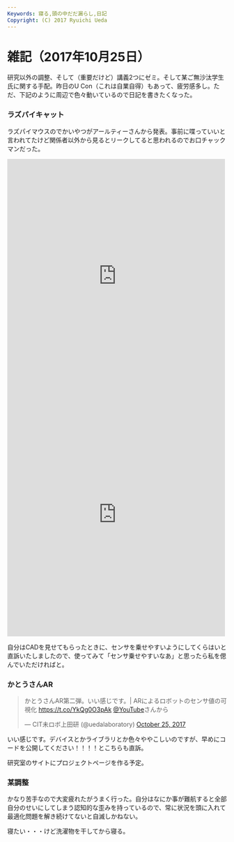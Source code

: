 ```yaml
---
Keywords: 寝る,頭の中だだ漏らし,日記
Copyright: (C) 2017 Ryuichi Ueda
---
```


# 雑記（2017年10月25日）

研究以外の調整、そして（重要だけど）講義2つにゼミ。そして某ご無沙汰学生氏に関する手配。昨日のU Con（これは自業自得）もあって、疲労感多し。ただ、下記のように周辺で色々動いているので日記を書きたくなった。

### ラズパイキャット

ラズパイマウスのでかいやつがアールティーさんから発表。事前に喋っていいと言われてたけど関係者以外から見るとリークしてると思われるのでお口チャックマンだった。

<div>
<iframe src="https://www.facebook.com/plugins/post.php?href=https%3A%2F%2Fwww.facebook.com%2FRaspberryPiMouse%2Fposts%2F1704571092900305&width=500" width="500" height="535" style="border:none;overflow:hidden" scrolling="no" frameborder="0" allowTransparency="true"></iframe>

<iframe src="https://www.facebook.com/plugins/post.php?href=https%3A%2F%2Fwww.facebook.com%2Fyuki.nakagawa.75%2Fposts%2F1693638320707483&width=500" width="500" height="560" style="border:none;overflow:hidden" scrolling="no" frameborder="0" allowTransparency="true"></iframe>
</div>

自分はCADを見せてもらったときに、センサを乗せやすいようにしてくらはいと直訴いたしましたので、使ってみて「センサ乗せやすいなあ」と思ったら私を偲んでいただければと。


### かとうさんAR

<blockquote class="twitter-tweet" data-partner="tweetdeck"><p lang="ja" dir="ltr">かとうさんAR第二弾。いい感じです。| ARによるロボットのセンサ値の可視化 <a href="https://t.co/YkQg0O3pAk">https://t.co/YkQg0O3pAk</a> <a href="https://twitter.com/YouTube?ref_src=twsrc%5Etfw">@YouTube</a>さんから</p>&mdash; CIT未ロボ上田研 (@uedalaboratory) <a href="https://twitter.com/uedalaboratory/status/923158216241905664?ref_src=twsrc%5Etfw">October 25, 2017</a></blockquote>
<script async src="//platform.twitter.com/widgets.js" charset="utf-8"></script>

いい感じです。デバイスとかライブラリとか色々ややこしいのですが、早めにコードを公開してください！！！！とこちらも直訴。


研究室のサイトにプロジェクトページを作る予定。

### 某調整

かなり苦手なので大変疲れたがうまく行った。自分はなにか事が難航すると全部自分のせいにしてしまう認知的な歪みを持っているので、常に状況を頭に入れて最適化問題を解き続けてないと自滅しかねない。


寝たい・・・けど洗濯物を干してから寝る。
